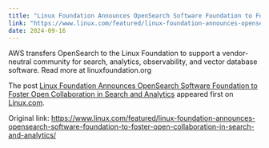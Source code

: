 ```yaml
---
title: "Linux Foundation Announces OpenSearch Software Foundation to Foster Open Collaboration in Search and Analytics"
link: "https://www.linux.com/featured/linux-foundation-announces-opensearch-software-foundation-to-foster-open-collaboration-in-search-and-analytics/"
date: 2024-09-16
---
```


<p>AWS transfers OpenSearch to the Linux Foundation to support a vendor-neutral community for search, analytics, observability, and vector database software. Read more at linuxfoundation.org</p>
<p>The post <a rel="nofollow" href="https://www.linux.com/featured/linux-foundation-announces-opensearch-software-foundation-to-foster-open-collaboration-in-search-and-analytics/">Linux Foundation Announces OpenSearch Software Foundation to Foster Open Collaboration in Search and Analytics</a> appeared first on <a rel="nofollow" href="https://www.linux.com">Linux.com</a>.</p>


Original link: https://www.linux.com/featured/linux-foundation-announces-opensearch-software-foundation-to-foster-open-collaboration-in-search-and-analytics/